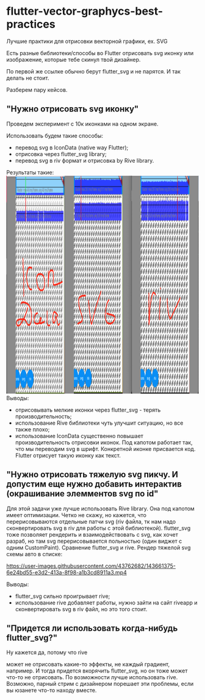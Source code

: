 # flutter-vector-graphycs-best-practices
Лучшие практики для отрисовки векторной графики, ex. SVG

Есть разные библиотеки/способы во Flutter отрисовать svg иконку или изображение, которые тебе скинул твой дизайнер.

По первой же ссылке обычно берут flutter_svg и не парятся. И так делать не стоит.

Разберем пару кейсов.
## "Нужно отрисовать svg иконку"

Проведем эксперимент с 10к иконками на одном экране.

Использовать будем такие способы: 
- перевод svg в IconData (native way Flutter);
- отрисовка через flutter_svg library;
- перевод svg в riv формат и отрисовка by Rive library. 

Результаты такие:
<img src="icons_perf.png" height="570">
Выводы: 
- отрисовывать мелкие иконки через flutter_svg - терять производительность;
- использование Rive библиотеки чуть улучшит ситуацию, но все также плохо;
- использование IconData существенно повышает производительность отрисовки иконок. Под капотом работает так, что мы переводим svg в шрифт. Конкретной иконке присвается код. Flutter отрисует такую иконку как текст. 
  
## "Нужно отрисовать тяжелую svg пикчу. И допустим еще нужно добавить интерактив (окрашивание элемментов svg по id"
Для этой задачи уже лучше использовать Rive library. Она под капотом имеет оптимизации. Четко не скажу, но кажется, что перерисовываются отдельные патчи svg (riv файла, тк нам надо сконвертировать svg в riv для работы с этой библиотекой). flutter_svg тоже позволяет рендерить и взаимодействовать с svg, как хочет разраб, но там svg перерисовывается польностью (один виджет с одним CustomPaint). 
Сравнение flutter_svg и rive. Рендер тяжелой svg схемы авто в списке:

https://user-images.githubusercontent.com/43762682/143661375-6e24bd55-e3d2-413a-8f98-a1b3cd8911a3.mp4

Выводы:
- flutter_svg сильно проигрывает rive;
- использование rive добавляет работы, нужно зайти на сайт riveapp и сконвертировать svg в riv файл, но это того стоит.
## "Придется ли использовать когда-нибудь flutter_svg?"
Ну кажется да, потому что rive 

может не отрисовать какие-то эффекты, не каждый градиент, например. И тогда придется вкорячить flutter_svg, но он тоже может что-то не отрисовать. По возможности лучше использовать rive. Возможно, парный стрим с дизайнером порешает эти проблемы, если вы юзанете что-то находу вместе.
